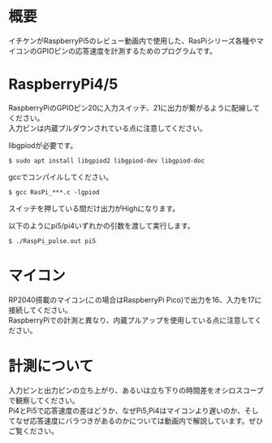 # 概要
イチケンがRaspberryPi5のレビュー動画内で使用した、RasPiシリーズ各種やマイコンのGPIOピンの応答速度を計測するためのプログラムです。  

# RaspberryPi4/5
RaspberryPiのGPIOピン20に入力スイッチ、21に出力が繋がるように配線してください。  
入力ピンは内蔵プルダウンされている点に注意してください。  

libgpiodが必要です。
```
$ sudo apt install libgpiod2 libgpiod-dev libgpiod-doc
```
gccでコンパイルしてください。
```
$ gcc RasPi_***.c -lgpiod
```
スイッチを押している間だけ出力がHighになります。  

以下のようにpi5/pi4いずれかの引数を渡して実行します。  
```
$ ./RaspPi_pulse.out pi5
```

# マイコン
RP2040搭載のマイコン(この場合はRaspberryPi Pico)で出力を16、入力を17に接続してください。  
RaspberryPiでの計測と異なり、内蔵プルアップを使用している点に注意してください。  

# 計測について
入力ピンと出力ピンの立ち上がり、あるいは立ち下りの時間差をオシロスコープで観察してください。  
Pi4とPi5で応答速度の差はどうか、なぜPi5,Pi4はマイコンより遅いのか、そしてなぜ応答速度にバラつきがあるのかについては動画内で解説しています。ぜひご覧ください。  